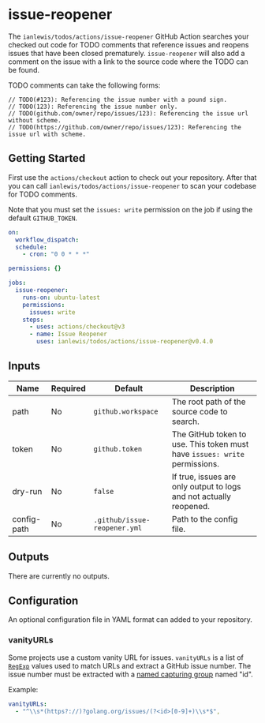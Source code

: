 # issue-reopener

The `ianlewis/todos/actions/issue-reopener` GitHub Action searches your checked
out code for TODO comments that reference issues and reopens issues that have
been closed prematurely. `issue-reopener` will also add a comment on the issue
with a link to the source code where the TODO can be found.

TODO comments can take the following forms:

```golang
// TODO(#123): Referencing the issue number with a pound sign.
// TODO(123): Referencing the issue number only.
// TODO(github.com/owner/repo/issues/123): Referencing the issue url without scheme.
// TODO(https://github.com/owner/repo/issues/123): Referencing the issue url with scheme.
```

## Getting Started

First use the `actions/checkout` action to check out your repository. After that
you can call `ianlewis/todos/actions/issue-reopener` to scan your codebase for
TODO comments.

Note that you must set the `issues: write` permission on the job if using the
default `GITHUB_TOKEN`.

```yaml
on:
  workflow_dispatch:
  schedule:
    - cron: "0 0 * * *"

permissions: {}

jobs:
  issue-reopener:
    runs-on: ubuntu-latest
    permissions:
      issues: write
    steps:
      - uses: actions/checkout@v3
      - name: Issue Reopener
        uses: ianlewis/todos/actions/issue-reopener@v0.4.0
```

## Inputs

| Name        | Required | Default                      | Description                                                                |
| ----------- | -------- | ---------------------------- | -------------------------------------------------------------------------- |
| path        | No       | `github.workspace`           | The root path of the source code to search.                                |
| token       | No       | `github.token`               | The GitHub token to use. This token must have `issues: write` permissions. |
| dry-run     | No       | `false`                      | If true, issues are only output to logs and not actually reopened.         |
| config-path | No       | `.github/issue-reopener.yml` | Path to the config file.                                                   |

## Outputs

There are currently no outputs.

## Configuration

An optional configuration file in YAML format can added to your repository.

### vanityURLs

Some projects use a custom vanity URL for issues. `vanityURLs` is a list of
[`RegExp`](https://developer.mozilla.org/en-US/docs/Web/JavaScript/Reference/Global_Objects/RegExp)
values used to match URLs and extract a GitHub issue number. The issue number
must be extracted with a
[named capturing group](https://developer.mozilla.org/en-US/docs/Web/JavaScript/Reference/Regular_expressions/Named_capturing_group)
named "id".

Example:

```yaml
vanityURLs:
  - "^\\s*(https?://)?golang.org/issues/(?<id>[0-9]+)\\s*$",
```
